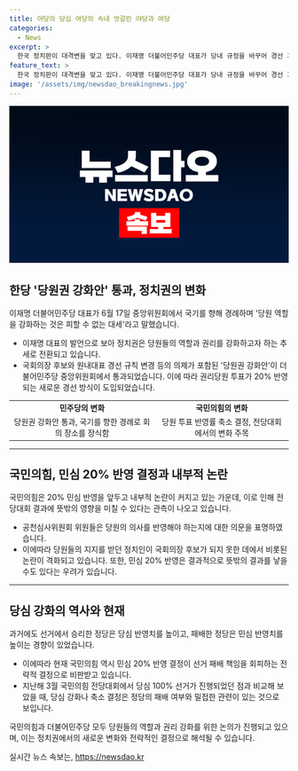 ```yaml
---
title: 야당의 당심 여당의 속내 엇갈린 야당과 여당
categories:
  - News
excerpt: >
  한국 정치판이 대격변을 맞고 있다. 이재명 더불어민주당 대표가 당내 규정을 바꾸어 경선 과정에 당원들의 권리를 강화했다. 국민의힘은 당심 반영을 줄이고 민심 20%를 반영하게끔 새로운 규칙을 확정했다. 이로 인해 완전히 반대되는 양당의 움직임이 눈에 띈다. 이는 앞으로의 선거 결과에 큰 영향을 미칠 것으로 보인다.특히 민심 반영률은 정당 내부에서 대립을 일으키고 있어, 정치적 영향력이 대폭 확대될 전망이다.
feature_text: >
  한국 정치판이 대격변을 맞고 있다. 이재명 더불어민주당 대표가 당내 규정을 바꾸어 경선 과정에 당원들의 권리를 강화했다. 국민의힘은 당심 반영을 줄이고 민심 20%를 반영하게끔 새로운 규칙을 확정했다. 이로 인해 완전히 반대되는 양당의 움직임이 눈에 띈다. 이는 앞으로의 선거 결과에 큰 영향을 미칠 것으로 보인다.특히 민심 반영률은 정당 내부에서 대립을 일으키고 있어, 정치적 영향력이 대폭 확대될 전망이다.
image: '/assets/img/newsdao_breakingnews.jpg'
---
```


<p><img src="/assets/img/newsdao_breakingnews.jpg" alt="pcversion 속보" /></p>

<h2 data-ke-size="size26">한당 '당원권 강화안' 통과, 정치권의 변화</h2>

<p data-ke-size="size16">이재명 더불어민주당 대표가 6월 17일 중앙위원회에서 국기를 향해 경례하며 '당원 역할을 강화하는 것은 피할 수 없는 대세'라고 말했습니다.</p>

<ul>
    <li>이재명 대표의 발언으로 보아 정치권은 당원들의 역할과 권리를 강화하고자 하는 추세로 전환되고 있습니다.</li>
    <li>국회의장 후보와 원내대표 경선 규칙 변경 등의 의제가 포함된 '당원권 강화안'이 더불어민주당 중앙위원회에서 통과되었습니다. 이에 따라 권리당원 투표가 20% 반영되는 새로운 경선 방식이 도입되었습니다.</li>
</ul>

<table>
    <tr>
        <td style="text-align: center; height: 17px;"><b>민주당의 변화</b></td>
        <td style="text-align: center; height: 17px;"><b>국민의힘의 변화</b></td>
    </tr>
    <tr>
        <td style="text-align: center; height: 17px;">당원권 강화안 통과, 국기를 향한 경례로 회의 장소를 장식함</td>
        <td style="text-align: center; height: 17px;">당원 투표 반영률 축소 결정, 전당대회에서의 변화 주목</td>
    </tr>
</table>

<hr>

<h2 data-ke-size="size26">국민의힘, 민심 20% 반영 결정과 내부적 논란</h2>

<p data-ke-size="size16">국민의힘은 20% 민심 반영을 앞두고 내부적 논란이 커지고 있는 가운데, 이로 인해 전당대회 결과에 뜻밖의 영향을 미칠 수 있다는 관측이 나오고 있습니다.</p>

<ul>
    <li>공천심사위원회 위원들은 당원의 의사를 반영해야 하는지에 대한 의문을 표명하였습니다.</li>
    <li>이에따라 당원들의 지지를 받던 정치인이 국회의장 후보가 되지 못한 데에서 비롯된 논란이 격화되고 있습니다. 또한, 민심 20% 반영은 결과적으로 뜻밖의 결과를 낳을 수도 있다는 우려가 있습니다.</li>
</ul>

<hr>

<h2 data-ke-size="size26">당심 강화의 역사와 현재</h2>

<p data-ke-size="size16">과거에도 선거에서 승리한 정당은 당심 반영치를 높이고, 패배한 정당은 민심 반영치를 높이는 경향이 있었습니다.</p>

<ul>
    <li>이에따라 현재 국민의힘 역시 민심 20% 반영 결정이 선거 패배 책임을 회피하는 전략적 결정으로 비판받고 있습니다.</li>
    <li>지난해 3월 국민의힘 전당대회에서 당심 100% 선거가 진행되었던 점과 비교해 보았을 때, 당심 강화나 축소 결정은 정당의 패배 여부와 밀접한 관련이 있는 것으로 보입니다.</li>
</ul>

<p data-ke-size="size16">국민의힘과 더불어민주당 모두 당원들의 역할과 권리 강화를 위한 논의가 진행되고 있으며, 이는 정치권에서의 새로운 변화와 전략적인 결정으로 해석될 수 있습니다.</p>
실시간 뉴스 속보는, <a href="https://newsdao.kr" rel="dofollow">https://newsdao.kr</a>


